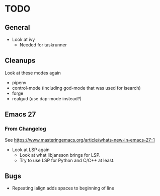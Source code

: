 # TODO

## General

- Look at ivy
  - Needed for taskrunner

## Cleanups

Look at these modes again

- pipenv
- control-mode (including god-mode that was used for isearch)
- forge
- realgud (use dap-mode instead?)

## Emacs 27

### From Changelog

See https://www.masteringemacs.org/article/whats-new-in-emacs-27-1

- Look at LSP again
  - Look at what libjansson brings for LSP.
  - Try to use LSP for Python and C/C++ at least.

## Bugs

- Repeating ialign adds spaces to beginning of line

